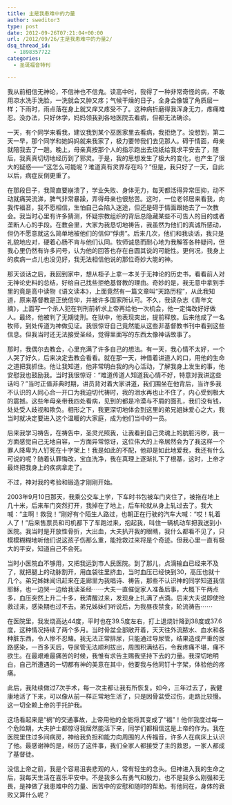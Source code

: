 ```yaml
---
title: 主是我患难中的力量
author: sweditor3
type: post
date: 2012-09-26T07:21:04+00:00
url: /2012/09/26/主是我患难中的力量2/
dsq_thread_id:
  - 1898357722
categories:
  - 圣诞福音特刊

---
```

我从前相信无神论，不信神也不信鬼。读高中时，我得了一种非常奇怪的病，不敢用凉水洗手洗脸，一洗就会又肿又疼；气候干燥的日子，全身会像镀了角质层一样；下雨时，雨点落在身上就又痒又疼受不了。这种病折磨得我浑身无力，疼痛难忍。没办法，只好休学，妈妈领我到各地医院去看病，但都无法确诊。
  
一天，有个同学来看我，建议我到某个巫医家里去看病，我拒绝了。没想到，第二天一早，那个同学和她妈妈就来我家了，极力要带我们去见那人。碍于情面，母亲就陪我去了一趟。晚上，母亲真按那个人的指示跑出去烧纸给我求平安去了，随后，我真真切切地经历到了邪灵。于是，我的思想发生了极大的变化，也产生了很大的疑惑——“这怎么可能呢？难道真有灵界存在吗？”但是，我只好了一天，自此以后，病症反倒更重了。
  
在那段日子，我简直要崩溃了，学业失败、身体无力，每天都活得异常压抑，动不动就痛哭流涕，脾气非常暴躁，弄得母亲也很愁苦。这时，一位老邻居来看我，向我传福音，我不愿相信，生怕自己会陷入迷途，但还是碍于情面跟她去了一次教会。我当时心里有许多猜测，怀疑宗教组织的背后总隐藏某些不可告人的目的或者垄断人心的手段。在教会里，大家为我恳切地祷告，我虽然为他们的真诚所感动，但仍不愿意就这么简单地被他们的信仰“俘虏”。后来几次，他们和我谈话，我只是礼貌地应对，硬着心肠不肯与他们认同。牧师诚恳而耐心地为我解答各种疑问，但我心里仍然有许多问号，认为他的回答也存在自圆其说的可能性。更何况，我身上的疾病一点儿也没见好，我无法相信他说的那位奇妙大能的神。
  
那天谈话之后，我回到家中，想从柜子上拿一本关于无神论的历史书，看看前人对无神论史料的总结，好给自己找些拒绝基督教的理由。奇妙的是，我无意中拿到手里的竟是高中读物《语文读本》，上面竟然有一篇文章叫“天路历程”，从此我知道，原来基督教是正统信仰，并被许多国家所认可。不久，我读杂志《青年文摘》，上面写一个杀人犯在判刑前祈求上帝再给他一次机会，他一定悔改好好做人。最终，他被判了无期徒刑。在狱中，他表现突出，提前释放。后来他成了一名牧师，到处传道为神做见证。我很惊讶自己竟然能从这些非基督教书刊中看到这些信息。但我当时还无法接受圣经，觉得里面写的东西太像神话故事了。
  
那时，我偶尔去教会，心里充满了许多自己的想法。有一天，我心情不太好，一个人哭了好久，后来决定去教会看看。就在那一天，神借着讲道人的口，用他的生命之道把我抓住。他让我知道，他非常明白我的内心活动，了解我身上发生的事，他安慰我也鼓励我。当时我很惊讶：“难道传道人知道我心情不好，特意对我讲这些话吗？”当时正值非典时期，讲员背对着大家讲道，我们围坐在他背后，当许多我不认识的人同心合一开口为我迫切代祷时，我的泪水再也止不住了，内心受到极大的震撼。这些年母亲带我四处看病，见到的都是冷漠与不屑的面孔，我们没有钱，处处受人歧视和欺负。相形之下，我更深切地体会到这里的弟兄姐妹爱心之大，我当时就决定要进入这个温暖的大家庭，成为他们当中的一员。
  
后来我学习祷告，在祷告中，圣灵光照我，让我看到自己灵魂上的肮脏污秽，我一方面感觉自己无地自容，一方面异常惊讶，这位伟大的上帝居然会为了我这样一个罪人降卑为人钉死在十字架上！我是如此的不配，他却是如此地爱我，我还有什么可说的呢？随着认罪悔改，宝血洗净，我在真理上逐渐扎下了根基，这时，上帝才最终把我身上的疾病拿走了。
  
不过，神对我的考验和锻造才刚刚开始。
  
2003年9月10日那天，我乘公交车上学，下车时书包被车门夹住了，被拖在地上几十米，后来车门突然打开，我掉在了地上，后车轮就从身上轧过去了。我大喊：“主啊！救我！”刚好有个陌生人路过，也朝正在行驶的汽车大喊：“哎！轧着人了！”后来售票员和司机都下了车跑过来，抱起我，叫住一辆机动车把我送到小医院。我当时是开放性骨折，大出血，大夫扒开我的眼睛，我什么都看不见了，只模模糊糊地听他们说这孩子伤那么重，能抢救过来将是个奇迹。但我心里一直有极大的平安，知道自己不会死。
  
当时小医院血不够用，又把我运到市人民医院。到了那儿，点滴输血已经来不及了，就把腿上的动脉割开，用血袋往里挤血，当时血压已经快到30，高压也就十几个。弟兄姊妹闻讯赶来在走廊里为我唱诗、祷告，那些不认识神的同学知道我信耶稣，也一边哭一边给我读圣经⋯⋯大夫一直催促家人准备后事，大概下午两点多，血压突然上升二十多，我清醒过来，发现身上扎满了点滴。后来大夫说即使抢救过来，感染期也过不去。弟兄姊妹们听说后，为我昼夜禁食，轮流祷告⋯⋯
  
在医院里，我发烧高达44度，平时也在39.5度左右，打上退烧针降到38度或37.6度，这种情况持续了两个多月。当时骨盆全部敞开着，天天往外流脓水、血水和各种脏东西，令人惨不忍睹。我无法正常排尿，只能通过导尿管，结果造成严重的尿路感染，一百多天后，导尿管无法顺利拔出，周围积满结石，令我疼痛不堪，痛不欲生。在最艰难最痛苦的时候，我惟有求告主赐我坚持下去的力量。我深切地明白，自己所遭遇的一切都有神的美意在其中，他要我与他同钉十字架，体验他的疼痛。
  
此后，我陆续做过7次手术，每一次主都让我有所恢复。如今，三年过去了，我健康地活了下来，可以像从前一样正常地生活了，只是因骨盆受过伤，走路比较慢。这一切全赖上帝的手托护我。
  
这场看起来是“祸”的交通事故，上帝用他的全能将其变成了“福”！他伴我度过每一个危险期，大夫护士都惊讶我居然能活下来，同学们都相信这是上帝的作为。我在医院里住过多间病房，神给我负担和能力向周围的人传福音，许多人在病床上认识了他。最感谢神的是，经历了这件事，我们全家人都接受了主的救恩，一家人都成了基督徒。
  
没信上帝之前，我是个容易沮丧悲观的人，常有轻生的念头。但神进入我的生命之后，我每天生活在喜乐平安中。不是我多么有勇气和毅力，也不是我多么刚强和无畏，是神做了我患难中的力量、困苦中的安慰和随时的帮助。有他同在，身体的衰败又算什么呢？